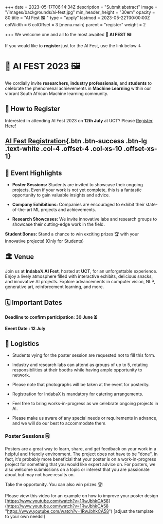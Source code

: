 +++
date = 2023-05-17T06:14:34Z
description = "Submit abstract"
image = "/images/backgrounds/ai-fest.jpg"
min_header_height = "30em"
opacity = 80
title = "AI Fest 🖼️ "
type = "apply"
lastmod = 2023-05-22T00:00:00Z
colWidth = 6
colOffset = 3
[menu.main]
parent = "register"
weight = 2

+++
We welcome one and all to the most awaited 🎤 **AI FEST** 🖼️   

If you would like to **register** just for the AI Fest, use the link below &darr;

<!--more-->

<!-- ![AI Fest](/images/ai-fest-poster.jpg ) -->

<!-- 
We welcome posters from students, booths or exhibitions from companies, showcasing research from research labs.  -->


# 🎤 **AI FEST 2023** 🖼️

We cordially invite **researchers**, **industry professionals**, and **students** to celebrate the phenomenal achievements in **Machine Learning** within our vibrant South African Machine learning community.

<!-- ![South Africa Flag](link_to_flag_image) -->

## 📝 How to Register 

Interested in attending AI Fest 2023 on **12th July** at UCT? Please [Register Here](https://forms.gle/gesnTxRnwQSPLL8Z9)!

<!-- below button is not clickable throughout same with abstract-->
## [AI Fest Registration](https://forms.gle/gesnTxRnwQSPLL8Z9){.btn .btn-success .btn-lg .text-white .col-4 .offset-4 .col-xs-10 .offset-xs-1}


## 🎉 Event Highlights

- **Poster Sessions:** Students are invited to showcase their ongoing projects. Even if your work is not yet complete, this is a fantastic opportunity to gain valuable insights and advice. 

- **Company Exhibitions:** Companies are encouraged to exhibit their state-of-the-art ML projects and achievements.

- **Research Showcases:** We invite innovative labs and research groups to showcase their cutting-edge work in the field.

**Student Bonus:** Stand a chance to win exciting prizes 🏆 with your innovative projects! (Only for Students)

## 🏛️ Venue

Join us at **Indaba𝕏 AI Fest**, hosted at **UCT**, for an unforgettable experience. Enjoy a lively atmosphere filled with interactive exhibits, delicious snacks, and innovative AI projects. Explore advancements in computer vision, NLP, generative art, reinforcement learning, and more.

##  🗓️ Important Dates 

**Deadline to confirm participation: 30 June ⏳**

**Event Date : 12 July**

## 🚀 Logistics

-  Students vying for the poster session are requested not to fill this form.

-  Industry and research labs can attend as groups of up to 5, rotating responsibilities at their booths while having ample opportunity to network.

-  Please note that photographs will be taken at the event for posterity.

-  Registration for IndabaX is mandatory for catering arrangements.

- Feel free to bring works-in-progress as we celebrate ongoing projects in AI.

- Please make us aware of any special needs or requirements in advance, and we will do our best to accommodate them.


### Poster Sessions  🗒️

Posters are a great way to learn, share, and get feedback on your work in a helpful and friendly environment.
The project does not have to be "done", in fact, it's probably more beneficial that your poster is on a work-in-progress project for something that you would like expert advice on.
For posters, we also welcome submissions on a topic or interest that you are passionate about but may not have results on.

Take the opportunity. You can also win prizes 🏆!

Please view this video for an example on how to improve your poster design [https://www.youtube.com/watch?v=1RwJbhkCA58](https://www.youtube.com/watch?v=1RwJbhkCA58 "https://www.youtube.com/watch?v=1RwJbhkCA58") \[adjust the template to your own needs!\]

